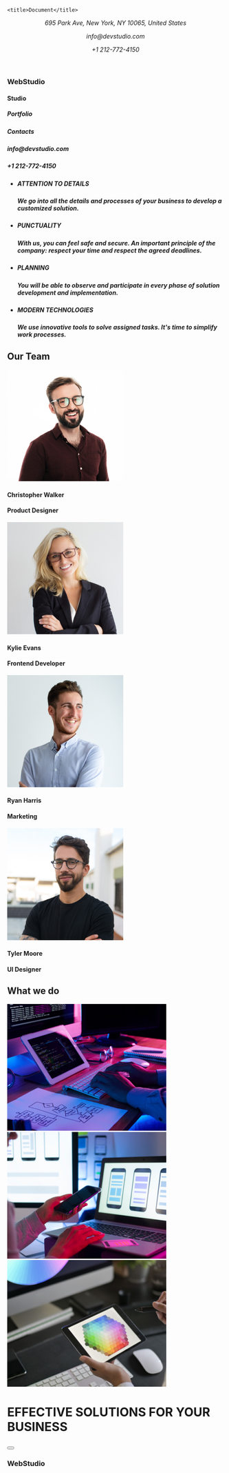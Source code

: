 <!DOCTYPE html>
<html lang="en">
  <head>
    <meta charset="UTF-8" />
    <meta http-equiv="X-UA-Compatible" content="IE=edge" />
    <meta name="viewport" content="width=device-width, initial-scale=1.0" />

    <title>Document</title>
  </head>
  <body>
    <header>
      <address>
        <p>695 Park Ave, New York, NY 10065, United States</p>
        <p>info@devstudio.com</p>
        <p>+1 212-772-4150</p>
      </address>
      <div class="top_line">
        <div claass="menu"></div>
      </div>
    </header>
    <nav>
      <h3>WebStudio</h3>
      <h4>Studio</h4>
    </nav>
    <main>
      <div class="group_1">
        <h5>Portfolio</h5>
        <h5>Contacts</h5>
        <h5>info@devstudio.com</h5>
        <h5>+1 212-772-4150</h5>
        <ul>
          <li>
            <h5>ATTENTION TO DETAILS</h5>
            <h5>
              We go into all the details and processes of your business to
              develop a customized solution.
            </h5>
          </li>
          <li>
            <h5>PUNCTUALITY</h5>
            <h5>
              With us, you can feel safe and secure. An important principle of
              the company: respect your time and respect the agreed deadlines.
            </h5>
          </li>
          <li>
            <h5>PLANNING</h5>
            <h5>
              You will be able to observe and participate in every phase of
              solution development and implementation.
            </h5>
          </li>
          <li>
            <h5>MODERN TECHNOLOGIES</h5>
            <h5>
              We use innovative tools to solve assigned tasks. It's time to
              simplify work processes.
            </h5>
          </li>
        </ul>
      </div>
      <div class="signposts"></div>
      <div class="our_team">
        <h2>Our Team</h2>
        <div class="team">
          <div claass="card1">
            <img
              src="images/christopher.jpg"
              alt="Christopher"
              width="270px"
              height="260px"
            />
            <h4>Christopher Walker</h4>
            <h4>Product Designer</h4>
          </div>
          <div claass="card2">
            <img
              src="images/kylie.jpg"
              alt="Kylie"
              width="270px"
              height="260px"
            />
            <h4>Kylie Evans</h4>
            <h4>Frontend Developer</h4>
          </div>
          <div claass="card3">
            <img
              src="images/ryan.jpg"
              alt="Ryan"
              width="270px"
              height="260px"
            />
            <h4>Ryan Harris</h4>
            <h4>Marketing</h4>
          </div>
          <div claass="card4">
            <img
              src="images/tyler.jpg"
              alt="Tyler"
              width="270px"
              height="260px"
            />
            <h4>Tyler Moore</h4>
            <h4>UI Designer</h4>
          </div>
        </div>
      </div>
      <div class="what_we_do">
        <h2>What we do</h2>
        <div claass="box1">
          <img
            src="images/programer.png"
            alt="programer"
            width="370px"
            height="294px"
          />
        </div>
        <div claass="box2">
          <img
            src="images/conect.png"
            alt="conect"
            width="370px"
            height="294px"
          />
        </div>
        <div claass="box3">
          <img
            src="images/graphic.png"
            alt="graphic"
            width="370px"
            height="294px"
          />
        </div>
      </div>
      <div class="title">
        <div claass="button">
          <h1>EFFECTIVE SOLUTIONS FOR YOUR BUSINESS</h1>
          <button type="submit" value="Request our service"></button>
        </div>
      </div>
    </main>
    <div class="basement">
      <footer>
        <h3>WebStudio</h3>
      </footer>
    </div>
  </body>
</html>
